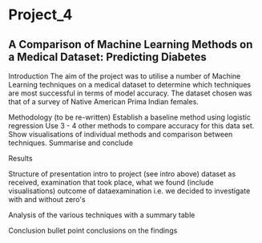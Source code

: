 # Project_4
## A Comparison of Machine Learning Methods on a Medical Dataset: Predicting Diabetes 

Introduction 
The aim of the project was to utilise a number of Machine Learning techniques on a medical dataset to determine which techniques are most successful in terms of model accuracy. The dataset chosen was that of a survey of Native American Prima Indian females. 


Methodology (to be re-written)
Establish a baseline method using logistic regression
Use 3 - 4 other methods to compare accuracy for this data set.
Show visualisations of individual methods and comparison between techniques.
Summarise and conclude


Results

Structure of presentation
intro to project (see intro above)
dataset as received, examination that took place, what we found (include visualisations)
outcome of dataexamination i.e. we decided to investigate with and without zero's

Analysis of the various techniques with a summary table


Conclusion
bullet point conclusions on the findings

